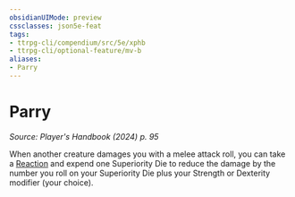 ```yaml
---
obsidianUIMode: preview
cssclasses: json5e-feat
tags:
- ttrpg-cli/compendium/src/5e/xphb
- ttrpg-cli/optional-feature/mv-b
aliases:
- Parry
---
```

# Parry
*Source: Player's Handbook (2024) p. 95*  

When another creature damages you with a melee attack roll, you can take a [Reaction](Інструменти%20ДМ/CLI/rules/variant-rules/reaction-xphb.md) and expend one Superiority Die to reduce the damage by the number you roll on your Superiority Die plus your Strength or Dexterity modifier (your choice).